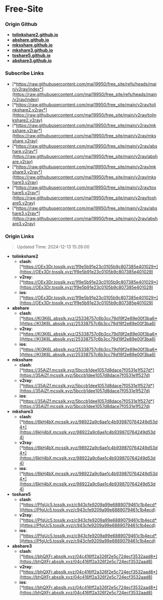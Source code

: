 # Free-Site

### Origin Github

- [**tolinkshare2.github.io**](https://github.com/tolinkshare2/tolinkshare2.github.io)
- [**abshare.github.io**](https://github.com/abshare/abshare.github.io)
- [**mksshare.github.io**](https://github.com/mksshare/mksshare.github.io)
- [**mkshare3.github.io**](https://github.com/mkshare3/mkshare3.github.io)
- [**toshare5.github.io**](https://github.com/toshare5/toshare5.github.io)
- [**abshare3.github.io**](https://github.com/abshare3/abshare3.github.io)

### Subscribe Links

- [*https://raw.githubusercontent.com/mai19950/free_site/refs/heads/main/v2ray/index*](https://raw.githubusercontent.com/mai19950/free_site/refs/heads/main/v2ray/index)
- [*https://raw.githubusercontent.com/mai19950/free_site/main/v2ray/tolinkshare2.v2ray*](https://raw.githubusercontent.com/mai19950/free_site/main/v2ray/tolinkshare2.v2ray)
- [*https://raw.githubusercontent.com/mai19950/free_site/main/v2ray/mksshare.v2ray*](https://raw.githubusercontent.com/mai19950/free_site/main/v2ray/mksshare.v2ray)
- [*https://raw.githubusercontent.com/mai19950/free_site/main/v2ray/abshare.v2ray*](https://raw.githubusercontent.com/mai19950/free_site/main/v2ray/abshare.v2ray)
- [*https://raw.githubusercontent.com/mai19950/free_site/main/v2ray/mkshare3.v2ray*](https://raw.githubusercontent.com/mai19950/free_site/main/v2ray/mkshare3.v2ray)
- [*https://raw.githubusercontent.com/mai19950/free_site/main/v2ray/toshare5.v2ray*](https://raw.githubusercontent.com/mai19950/free_site/main/v2ray/toshare5.v2ray)
- [*https://raw.githubusercontent.com/mai19950/free_site/main/v2ray/abshare3.v2ray*](https://raw.githubusercontent.com/mai19950/free_site/main/v2ray/abshare3.v2ray)

### Origin Links

> Updated Time: 2024-12-13 15:28:00

- **tolinkshare2**
  - **clash**: [*https://OEx3Dr.tosslk.xyz/1f9e5b91e23c0105b9c807385e401029*](https://OEx3Dr.tosslk.xyz/1f9e5b91e23c0105b9c807385e401029)
  - **v2ray**: [*https://OEx3Dr.tosslk.xyz/1f9e5b91e23c0105b9c807385e401029*](https://OEx3Dr.tosslk.xyz/1f9e5b91e23c0105b9c807385e401029)
  - **ios**: [*https://OEx3Dr.tosslk.xyz/1f9e5b91e23c0105b9c807385e401029*](https://OEx3Dr.tosslk.xyz/1f9e5b91e23c0105b9c807385e401029)
- **abshare**
  - **clash**: [*https://KI3K6L.absslk.xyz/25338757c6b3cc79d19f2e89e00f3ba6*](https://KI3K6L.absslk.xyz/25338757c6b3cc79d19f2e89e00f3ba6)
  - **v2ray**: [*https://KI3K6L.absslk.xyz/25338757c6b3cc79d19f2e89e00f3ba6*](https://KI3K6L.absslk.xyz/25338757c6b3cc79d19f2e89e00f3ba6)
  - **ios**: [*https://KI3K6L.absslk.xyz/25338757c6b3cc79d19f2e89e00f3ba6*](https://KI3K6L.absslk.xyz/25338757c6b3cc79d19f2e89e00f3ba6)
- **mksshare**
  - **clash**: [*https://35AiZf.mcsslk.xyz/5bccb1dee1057d8dace7f0531e1f527d*](https://35AiZf.mcsslk.xyz/5bccb1dee1057d8dace7f0531e1f527d)
  - **v2ray**: [*https://35AiZf.mcsslk.xyz/5bccb1dee1057d8dace7f0531e1f527d*](https://35AiZf.mcsslk.xyz/5bccb1dee1057d8dace7f0531e1f527d)
  - **ios**: [*https://35AiZf.mcsslk.xyz/5bccb1dee1057d8dace7f0531e1f527d*](https://35AiZf.mcsslk.xyz/5bccb1dee1057d8dace7f0531e1f527d)
- **mkshare3**
  - **clash**: [*https://6kH4bX.mcsslk.xyz/98922a9c6ae1c4b939870764249d53d4*](https://6kH4bX.mcsslk.xyz/98922a9c6ae1c4b939870764249d53d4)
  - **v2ray**: [*https://6kH4bX.mcsslk.xyz/98922a9c6ae1c4b939870764249d53d4*](https://6kH4bX.mcsslk.xyz/98922a9c6ae1c4b939870764249d53d4)
  - **ios**: [*https://6kH4bX.mcsslk.xyz/98922a9c6ae1c4b939870764249d53d4*](https://6kH4bX.mcsslk.xyz/98922a9c6ae1c4b939870764249d53d4)
- **toshare5**
  - **clash**: [*https://PfgUc5.tosslk.xyz/c943cfe9209a99e6889079461c1b4ecd*](https://PfgUc5.tosslk.xyz/c943cfe9209a99e6889079461c1b4ecd)
  - **v2ray**: [*https://PfgUc5.tosslk.xyz/c943cfe9209a99e6889079461c1b4ecd*](https://PfgUc5.tosslk.xyz/c943cfe9209a99e6889079461c1b4ecd)
  - **ios**: [*https://PfgUc5.tosslk.xyz/c943cfe9209a99e6889079461c1b4ecd*](https://PfgUc5.tosslk.xyz/c943cfe9209a99e6889079461c1b4ecd)
- **abshare3**
  - **clash**: [*https://bhQXFr.absslk.xyz/04c416ff2a326f2e5c724ecf3532aad8*](https://bhQXFr.absslk.xyz/04c416ff2a326f2e5c724ecf3532aad8)
  - **v2ray**: [*https://bhQXFr.absslk.xyz/04c416ff2a326f2e5c724ecf3532aad8*](https://bhQXFr.absslk.xyz/04c416ff2a326f2e5c724ecf3532aad8)
  - **ios**: [*https://bhQXFr.absslk.xyz/04c416ff2a326f2e5c724ecf3532aad8*](https://bhQXFr.absslk.xyz/04c416ff2a326f2e5c724ecf3532aad8)
